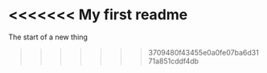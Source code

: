 <<<<<<<
My first readme
=======
The start of a new thing
>>>>>>> 3709480f43455e0a0fe07ba6d3171a851cddf4db

